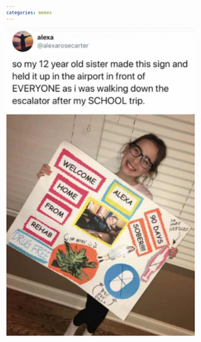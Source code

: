 ```yaml
---
categories: memes
---
```


![sister](https://raw.githubusercontent.com/muneer78/muneer78.github.io/master/images/rehab.jpeg)



